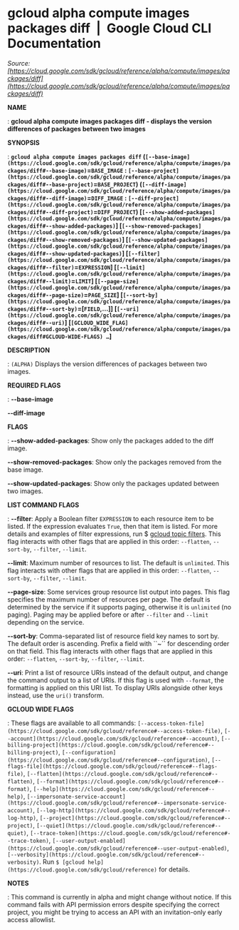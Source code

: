 # gcloud alpha compute images packages diff  |  Google Cloud CLI Documentation

*Source: [https://cloud.google.com/sdk/gcloud/reference/alpha/compute/images/packages/diff](https://cloud.google.com/sdk/gcloud/reference/alpha/compute/images/packages/diff)*

**NAME**

: **gcloud alpha compute images packages diff - displays the version differences of packages between two images**

**SYNOPSIS**

: **`gcloud alpha compute images packages diff` (`[--base-image](https://cloud.google.com/sdk/gcloud/reference/alpha/compute/images/packages/diff#--base-image)`=`BASE_IMAGE` : `[--base-project](https://cloud.google.com/sdk/gcloud/reference/alpha/compute/images/packages/diff#--base-project)`=`BASE_PROJECT`) (`[--diff-image](https://cloud.google.com/sdk/gcloud/reference/alpha/compute/images/packages/diff#--diff-image)`=`DIFF_IMAGE` : `[--diff-project](https://cloud.google.com/sdk/gcloud/reference/alpha/compute/images/packages/diff#--diff-project)`=`DIFF_PROJECT`) [`[--show-added-packages](https://cloud.google.com/sdk/gcloud/reference/alpha/compute/images/packages/diff#--show-added-packages)`] [`[--show-removed-packages](https://cloud.google.com/sdk/gcloud/reference/alpha/compute/images/packages/diff#--show-removed-packages)`] [`[--show-updated-packages](https://cloud.google.com/sdk/gcloud/reference/alpha/compute/images/packages/diff#--show-updated-packages)`] [`[--filter](https://cloud.google.com/sdk/gcloud/reference/alpha/compute/images/packages/diff#--filter)`=`EXPRESSION`] [`[--limit](https://cloud.google.com/sdk/gcloud/reference/alpha/compute/images/packages/diff#--limit)`=`LIMIT`] [`[--page-size](https://cloud.google.com/sdk/gcloud/reference/alpha/compute/images/packages/diff#--page-size)`=`PAGE_SIZE`] [`[--sort-by](https://cloud.google.com/sdk/gcloud/reference/alpha/compute/images/packages/diff#--sort-by)`=[`FIELD`,…]] [`[--uri](https://cloud.google.com/sdk/gcloud/reference/alpha/compute/images/packages/diff#--uri)`] [`[GCLOUD_WIDE_FLAG](https://cloud.google.com/sdk/gcloud/reference/alpha/compute/images/packages/diff#GCLOUD-WIDE-FLAGS) …`]**

**DESCRIPTION**

: `(ALPHA)` Displays the version differences of packages between two
images.

**REQUIRED FLAGS**

: **--base-image**

**--diff-image**

**FLAGS**

: **--show-added-packages**:
Show only the packages added to the diff image.

**--show-removed-packages**:
Show only the packages removed from the base image.

**--show-updated-packages**:
Show only the packages updated between two images.

**LIST COMMAND FLAGS**

: **--filter**:
Apply a Boolean filter `EXPRESSION` to each resource item
to be listed. If the expression evaluates `True`, then that item is
listed. For more details and examples of filter expressions, run $ [gcloud topic filters](https://cloud.google.com/sdk/gcloud/reference/topic/filters). This flag
interacts with other flags that are applied in this order:
`--flatten`, `--sort-by`, `--filter`,
`--limit`.

**--limit**:
Maximum number of resources to list. The default is `unlimited`. This
flag interacts with other flags that are applied in this order:
`--flatten`, `--sort-by`, `--filter`,
`--limit`.

**--page-size**:
Some services group resource list output into pages. This flag specifies the
maximum number of resources per page. The default is determined by the service
if it supports paging, otherwise it is `unlimited` (no paging).
Paging may be applied before or after `--filter` and
`--limit` depending on the service.

**--sort-by**:
Comma-separated list of resource field key names to sort by. The default order
is ascending. Prefix a field with ``~´´ for descending order on that
field. This flag interacts with other flags that are applied in this order:
`--flatten`, `--sort-by`, `--filter`,
`--limit`.

**--uri**:
Print a list of resource URIs instead of the default output, and change the
command output to a list of URIs. If this flag is used with
`--format`, the formatting is applied on this URI list. To display
URIs alongside other keys instead, use the `uri()` transform.

**GCLOUD WIDE FLAGS**

: These flags are available to all commands: `[--access-token-file](https://cloud.google.com/sdk/gcloud/reference#--access-token-file)`,
`[--account](https://cloud.google.com/sdk/gcloud/reference#--account)`, `[--billing-project](https://cloud.google.com/sdk/gcloud/reference#--billing-project)`,
`[--configuration](https://cloud.google.com/sdk/gcloud/reference#--configuration)`,
`[--flags-file](https://cloud.google.com/sdk/gcloud/reference#--flags-file)`,
`[--flatten](https://cloud.google.com/sdk/gcloud/reference#--flatten)`, `[--format](https://cloud.google.com/sdk/gcloud/reference#--format)`, `[--help](https://cloud.google.com/sdk/gcloud/reference#--help)`, `[--impersonate-service-account](https://cloud.google.com/sdk/gcloud/reference#--impersonate-service-account)`,
`[--log-http](https://cloud.google.com/sdk/gcloud/reference#--log-http)`,
`[--project](https://cloud.google.com/sdk/gcloud/reference#--project)`, `[--quiet](https://cloud.google.com/sdk/gcloud/reference#--quiet)`, `[--trace-token](https://cloud.google.com/sdk/gcloud/reference#--trace-token)`, `[--user-output-enabled](https://cloud.google.com/sdk/gcloud/reference#--user-output-enabled)`,
`[--verbosity](https://cloud.google.com/sdk/gcloud/reference#--verbosity)`.
Run `$ [gcloud help](https://cloud.google.com/sdk/gcloud/reference)` for details.

**NOTES**

: This command is currently in alpha and might change without notice. If this
command fails with API permission errors despite specifying the correct project,
you might be trying to access an API with an invitation-only early access
allowlist.